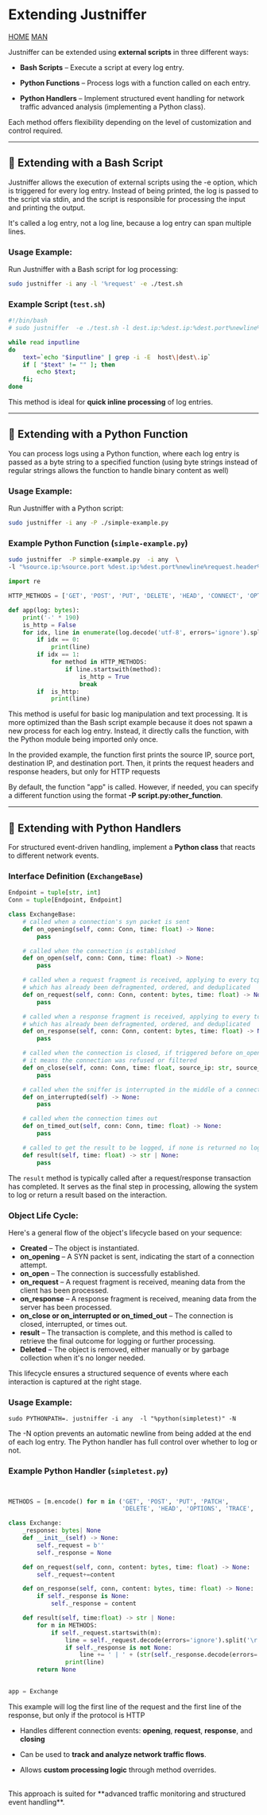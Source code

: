 # **Extending Justniffer**  

[HOME](..) [MAN](MAN)

Justniffer can be extended using **external scripts** in three different ways:  
- **Bash Scripts** – Execute a script at every log entry.  

- **Python Functions** – Process logs with a function called on each entry.  
  
- **Python Handlers** – Implement structured event handling for network traffic advanced analysis (implementing a Python class).  

Each method offers flexibility depending on the level of customization and control required.  

---

## 🔹 **Extending with a Bash Script**  

Justniffer allows the execution of external scripts using the -e option, which is triggered for every log entry. Instead of being printed, the log is passed to the script via stdin, and the script is responsible for processing the input and printing the output.

It's called a log entry, not a log line, because a log entry can span multiple lines.

### **Usage Example:**  
Run Justniffer with a Bash script for log processing:  
```bash
sudo justniffer -i any -l '%request' -e ./test.sh
```

### **Example Script (`test.sh`)**  
```bash
#!/bin/bash
# sudo justniffer  -e ./test.sh -l dest.ip:%dest.ip:%dest.port%newline%request  -i any  

while read inputline
do 
    text=`echo "$inputline" | grep -i -E  host\|dest\.ip`
    if [ "$text" != "" ]; then
        echo $text;
    fi;
done
```


This method is ideal for **quick inline processing** of log entries.  

---

## 🔹 **Extending with a Python Function**  

You can process logs using a Python function, where each log entry is passed as a byte string to a specified function (using byte strings instead of regular strings allows the function to handle binary content as well)

### **Usage Example:**  
Run Justniffer with a Python script:  
```bash
sudo justniffer -i any -P ./simple-example.py
```

### **Example Python Function (`simple-example.py`)**  

```bash
sudo justniffer  -P simple-example.py  -i any  \
-l "%source.ip:%source.port %dest.ip:%dest.port%newline%request.header%newline%response.header"
```

```python
import re

HTTP_METHODS = ['GET', 'POST', 'PUT', 'DELETE', 'HEAD', 'CONNECT', 'OPTIONS', 'TRACE', 'PATCH']

def app(log: bytes):
    print('-' * 190)
    is_http = False
    for idx, line in enumerate(log.decode('utf-8', errors='ignore').splitlines()):
        if idx == 0:
            print(line)
        if idx == 1:
            for method in HTTP_METHODS:
                if line.startswith(method):
                    is_http = True
                    break
        if  is_http:
            print(line)
```


This method is useful for basic log manipulation and text processing. It is more optimized than the Bash script example because it does not spawn a new process for each log entry. Instead, it directly calls the function, with the Python module being imported only once.

In the provided example, the function first prints the source IP, source port, destination IP, and destination port. Then, it prints the request headers and response headers, but only for HTTP requests

By default, the function "app" is called. However, if needed, you can specify a different function using the format **-P script.py:other_function**.


---

## 🔹 **Extending with Python Handlers**  

For structured event-driven handling, implement a **Python class** that reacts to different network events.  

### **Interface Definition (`ExchangeBase`)**  

```python
Endpoint = tuple[str, int]
Conn = tuple[Endpoint, Endpoint]

class ExchangeBase:
    # called when a connection's syn packet is sent
    def on_opening(self, conn: Conn, time: float) -> None:
        pass

    # called when the connection is established
    def on_open(self, conn: Conn, time: float) -> None:
        pass

    # called when a request fragment is received, applying to every tcp packet 
    # which has already been defragmented, ordered, and deduplicated
    def on_request(self, conn: Conn, content: bytes, time: float) -> None:
        pass

    # called when a response fragment is received, applying to every tcp packet 
    # which has already been defragmented, ordered, and deduplicated
    def on_response(self, conn: Conn, content: bytes, time: float) -> None:
        pass

    # called when the connection is closed, if triggered before on_open
    # it means the connection was refused or filtered
    def on_close(self, conn: Conn, time: float, source_ip: str, source_port: int) -> None:
        pass

    # called when the sniffer is interrupted in the middle of a connection
    def on_interrupted(self) -> None:
        pass

    # called when the connection times out
    def on_timed_out(self, conn: Conn, time: float) -> None:
        pass

    # called to get the result to be logged, if none is returned no log will be generated
    def result(self, time: float) -> str | None:
        pass
```

The `result` method is typically called after a request/response transaction has completed.
It serves as the final step in processing, allowing the system to log or return a result based on the interaction.

### Object Life Cycle:
Here's a general flow of the object's lifecycle based on your sequence:

-  **Created** – The object is instantiated.
- **on_opening** – A SYN packet is sent, indicating the start of a connection attempt.
- **on_open** – The connection is successfully established.
- **on_request** – A request fragment is received, meaning data from the client has been processed.
- **on_response** – A response fragment is received, meaning data from the server has been processed.
- **on_close or on_interrupted or on_timed_out** – The connection is closed, interrupted, or times out.
- **result** – The transaction is complete, and this method is called to retrieve the final outcome for logging or further processing.
- **Deleted** – The object is removed, either manually or by garbage collection when it's no longer needed.

This lifecycle ensures a structured sequence of events where each interaction is captured at the right stage.



### **Usage Example:**  
    sudo PYTHONPATH=. justniffer -i any  -l "%python(simpletest)" -N

The -N option prevents an automatic newline from being added at the end of each log entry. The Python handler has full control over whether to log or not.


### **Example Python Handler (`simpletest.py`)**
```python


METHODS = [m.encode() for m in ('GET', 'POST', 'PUT', 'PATCH', 
                                'DELETE', 'HEAD', 'OPTIONS', 'TRACE', 'CONNECT')]

class Exchange:
    _response: bytes| None
    def __init__(self) -> None:
        self._request = b''
        self._response = None

    def on_request(self, conn, content: bytes, time: float) -> None:
        self._request+=content

    def on_response(self, conn, content: bytes, time: float) -> None:
        if self._response is None: 
            self._response = content 

    def result(self, time:float) -> str | None:
        for m in METHODS:
            if self._request.startswith(m):
                line = self._request.decode(errors='ignore').split('\r')[0]
                if self._response is not None:
                    line += ' | ' + (str(self._response.decode(errors='ignore').splitlines()[0]))
                print(line)
        return None
    

app = Exchange
```


This example will log the first line of the request and the first line of the response, but only if the protocol is HTTP


- Handles different connection events:  **opening**, **request**, **response**, and **closing**  

- Can be used to **track and analyze network traffic flows**.  

- Allows **custom processing logic** through method overrides.  

<br/>
This approach is suited for **advanced traffic monitoring and structured event handling**.  



